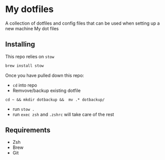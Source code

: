 # My dotfiles

A collection of dotfiles and config files that can be used when setting up a new machine My dot files

## Installing

This repo relies on `stow`
```sh
brew install stow
```

Once you have pulled down this repo: 
 - `cd` into repo
 - Remvove/backup existing dotfile
```
cd ~ && mkdir dotbackup &&  mv .* dotbackup/
```
 - run `stow .`
 - run `exec zsh` and `.zshrc` will take care of the rest

## Requirements

 - Zsh
 - Brew
 - Git
